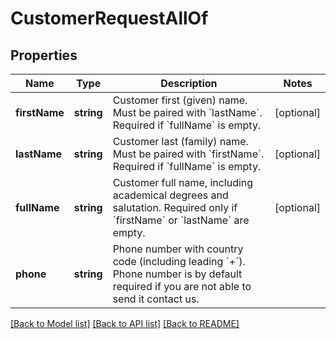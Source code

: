# CustomerRequestAllOf

## Properties

Name | Type | Description | Notes
------------ | ------------- | ------------- | -------------
**firstName** | **string** | Customer first (given) name. Must be paired with &#x60;lastName&#x60;. Required if &#x60;fullName&#x60; is empty. | [optional]
**lastName** | **string** | Customer last (family) name. Must be paired with &#x60;firstName&#x60;. Required if &#x60;fullName&#x60; is empty. | [optional]
**fullName** | **string** | Customer full name, including academical degrees and salutation. Required only if &#x60;firstName&#x60; or &#x60;lastName&#x60; are empty. | [optional]
**phone** | **string** | Phone number with country code (including leading &#x60;+&#x60;). Phone number is by default required if you are not able to send it contact us. |

[[Back to Model list]](../../README.md#models) [[Back to API list]](../../README.md#endpoints) [[Back to README]](../../README.md)
